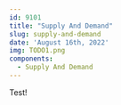 ```yaml
---
id: 9101
title: "Supply And Demand"
slug: supply-and-demand
date: 'August 16th, 2022'
img: TODO1.png
components:
  - Supply And Demand
---
```


Test! 
